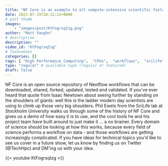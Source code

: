 ```yaml
---
title: "NF Core is an example to all compute-intensive scientific fields. They should all watch this."
date: 2021-07-15T20:12:22+0000
# post thumb
images:
    - "images/post/KtFogrsqIzg.png"
author: "Matt Vaughn"
# description
description: ""
video_id: "KtFogrsqIzg"
# Taxonomies
categories: []
tags: [ "High Performance Computing",  "CPUs",  "workflows",  "scilife",  "nextflow",  "nf-core",  "ParallelCluster",  "nf core",  "Lustre",  "HCLS",  "Storage",  "GPUs",  "vizualization",  "EC2",  "Covid-19",  "Schedulers",  "HPC",  "DCV",  "spot",  "genomics",  "virtualization",  "techshorts", ]
type: "regular" # available type (regular or featured)
draft: false
---
```


NF Core is an open source repository of Nextflow workflows that can be downloaded, shared, forked, updated, tested and validated. If you've ever heard that quote from Isaac Newtown about seeing further by standing on the shoulders of giants: well this is the ladder modern day scientists are using to climb up those very big shoulders.
Phil Ewels from the SciLife lab at Stockholm University walks us through some of the history of NF Core and gives us a demo of how easy it is to use, and the cool tools he and his project team have built around to just make it ... a no brainer.
Every domain of science should be looking at how this works, because every field of science performs a workflow on data - and those workflows are getting increasingly complicated.
If you have ideas for technical topics you'd like to see us cover in a future show, let us know by finding us on Twitter (@TechHpc) and DM'ing us with your idea.

{{< youtube KtFogrsqIzg >}}
